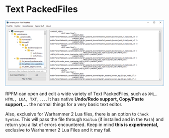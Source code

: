 # Text PackedFiles

![It's textual, you know?](./../images/image20.png)

RPFM can open and edit a wide variety of Text PackedFiles, such as `XML, HTML, LUA, TXT,...`. It has native **Undo/Redo support, Copy/Paste support,...** the normal things for a very basic text editor.

Also, exclusive for Warhammer 2 Lua files, there is an option to `Check Syntax`. This will pass the file through `Kailua` (if installed and in the `Path`) and return you a list of errors encountered. Keep in mind **this is experimental,** exclusive to Warhammer 2 Lua Files and it may fail.
